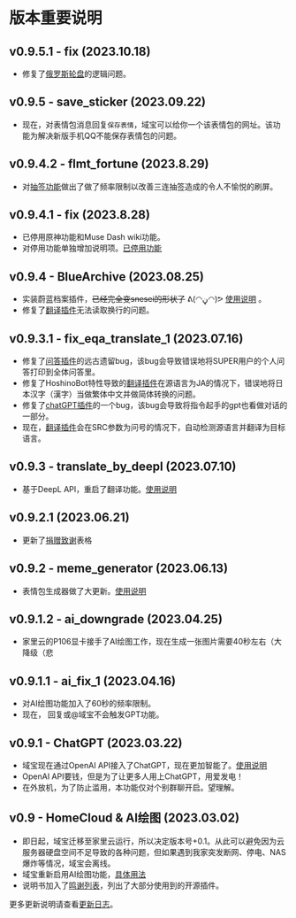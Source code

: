 # 版本重要说明

## v0.9.5.1 - fix (2023.10.18)
- 修复了[俄罗斯轮盘](baito/manual#俄罗斯转盘)的逻辑问题。

## v0.9.5 - save_sticker (2023.09.22)
- 现在，对表情包消息回复`保存表情`，域宝可以给你一个该表情包的网址。该功能为解决新版手机QQ不能保存表情包的问题。

## v0.9.4.2 - flmt_fortune (2023.8.29)
- 对[抽签功能](baito/manual#抽签)做出了做了频率限制以改善三连抽签造成的令人不愉悦的刷屏。

## v0.9.4.1 - fix (2023.8.28)
- 已停用原神功能和Muse Dash wiki功能。
- 对停用功能单独增加说明项。[已停用功能](baito/expired.md)

## v0.9.4 - BlueArchive (2023.08.25)
- 实装蔚蓝档案插件，~~已经完全变snesei的形状了~~ ᕕ(◠ڼ◠)ᕗ [使用说明](baito/manual#蔚蓝档案-bluearchive) 。
- 修复了[翻译插件](baito/manual#翻译)无法读取换行的问题。

## v0.9.3.1 - fix_eqa_translate_1 (2023.07.16)
- 修复了[问答插件](baito/manual#我问你答)的远古遗留bug，该bug会导致错误地将SUPER用户的个人问答打印到全体问答里。
- 修复了HoshinoBot特性导致的[翻译插件](baito/manual#翻译)在源语言为JA的情况下，错误地将日本汉字（漢字）当做繁体中文并做简体转换的问题。
- 修复了[chatGPT插件](manual#AI对话)的一个bug，该bug会导致将指令起手的gpt也看做对话的一部分。
- 现在，[翻译插件](baito/manual#翻译)会在SRC参数为问号的情况下，自动检测源语言并翻译为目标语言。

## v0.9.3 - translate_by_deepl (2023.07.10)
- 基于DeepL API，重启了翻译功能。[使用说明](baito/manual#翻译)

## v0.9.2.1 (2023.06.21)
- 更新了[捐赠致谢](baito/donate#致谢)表格

## v0.9.2 - meme_generator (2023.06.13)
- 表情包生成器做了大更新。[使用说明](baito/manual#通用表情包生成器)

## v0.9.1.2 - ai_downgrade (2023.04.25)
- 家里云的P106显卡接手了AI绘图工作，现在生成一张图片需要40秒左右（大降级（悲

## v0.9.1.1 - ai_fix_1 (2023.04.16)
- 对AI绘图功能加入了60秒的频率限制。
- 现在， 回复或@域宝不会触发GPT功能。

## v0.9.1 - ChatGPT (2023.03.22)
- 域宝现在通过OpenAI API接入了ChatGPT，现在更加智能了。[使用说明](baito/manual#AI对话)
- OpenAI API要钱，但是为了让更多人用上ChatGPT，用爱发电！
- 在外放机，为了防止滥用，本功能仅对个别群聊开启。望理解。

## v0.9 - HomeCloud & AI绘图 (2023.03.02)
- 即日起，域宝迁移至家里云运行，所以决定版本号+0.1。从此可以避免因为云服务器硬盘空间不足导致的各种问题，但如果遇到我家突发断网、停电、NAS爆炸等情况，域宝会离线。
- 域宝重新启用AI绘图功能，[具体用法](baito/manual#AI绘图)
- 说明书加入了[鸣谢列表](baito/thanks)，列出了大部分使用到的开源插件。

更多更新说明请查看[更新日志](baito/log)。